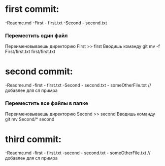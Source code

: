 
# first commit:

-Readme.md
-First
    - first.txt
-Second
    - second.txt

### Переместить один файл ###
Переименовываешь директорию First >> first
Вводишь команду git mv -f First/first.txt first/first.txt
###

# second commit:

-Readme.md
-first
    - first.txt
-Second
    - second.txt
    - someOtherFile.txt // добавлен для сл примра


### Переместить все файлы в папке ###
Переименовываешь директорию Second >> second
Вводишь команду git mv Second/* second
###

# third commit:

-Readme.md
-first
    - first.txt
-second
    - second.txt
    - someOtherFile.txt // добавлен для сл примра